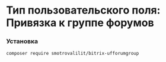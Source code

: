 # Тип пользовательского поля: Привязка к группе форумов #

### Установка ###

```
composer require smotrovalilit/bitrix-ufforumgroup

```
